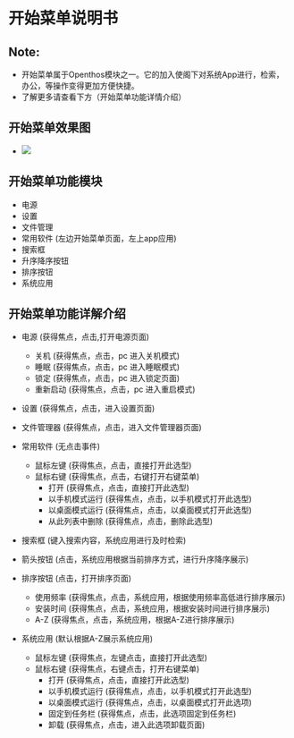 # 开始菜单说明书

## Note:
  - 开始菜单属于Openthos模块之一。它的加入使阁下对系统App进行，检索，办公，等操作变得更加方便快捷。
  - 了解更多请查看下方（开始菜单功能详情介绍）

## 开始菜单效果图
  - ![](https://github.com/openthos/systemui-analysis/blob/master/ImageView/startMenu.png)
  
## 开始菜单功能模块
  - 电源  
  - 设置  
  - 文件管理 
  - 常用软件 (左边开始菜单页面，左上app应用)
  - 搜索框   
  - 升序降序按钮  
  - 排序按钮     
  - 系统应用    

## 开始菜单功能详解介绍
  - 电源    (获得焦点，点击,打开电源页面)
    - 关机   (获得焦点，点击，pc 进入关机模式)
    - 睡眠   (获得焦点，点击，pc 进入睡眠模式)
    - 锁定   (获得焦点，点击，pc 进入锁定页面)
    - 重新启动   (获得焦点，点击，pc 进入重启模式)

  - 设置   (获得焦点，点击，进入设置页面)

  - 文件管理器    (获得焦点，点击，进入文件管理器页面)

  - 常用软件    (无点击事件)
    - 鼠标左键    (获得焦点，点击，直接打开此选型)
    - 鼠标右键    (获得焦点，点击，右键打开右键菜单)
      - 打开    (获得焦点，点击，直接打开此选型)
      - 以手机模式运行    (获得焦点，点击，以手机模式打开此选型)
      - 以桌面模式运行    (获得焦点，点击，以桌面模式打开此选型)
      - 从此列表中删除    (获得焦点，点击，删除此选型)

  - 搜索框     (键入搜索内容，系统应用进行及时检索)

  - 箭头按钮     (点击，系统应用根据当前排序方式，进行升序降序展示)

  - 排序按钮    (点击，打开排序页面)
    - 使用频率    (获得焦点，点击，系统应用，根据使用频率高低进行排序展示)
    - 安装时间    (获得焦点，点击，系统应用，根据安装时间进行排序展示)
    - A-Z     (获得焦点，点击，系统应用，根据A-Z进行排序展示)

  - 系统应用     (默认根据A-Z展示系统应用)
    - 鼠标左键     (获得焦点，左键点击，直接打开此选型)
    - 鼠标右键      (获得焦点，右键点击，打开右键菜单)
      - 打开     (获得焦点，点击，直接打开此选型)
      - 以手机模式运行     (获得焦点，点击，以手机模式打开此选型)
      - 以桌面模式运行     (获得焦点，点击，以桌面模式打开此选项)
      - 固定到任务栏     (获得焦点，点击，此选项固定到任务栏)
      - 卸载     (获得焦点，点击，进入此选项卸载页面)
